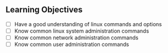 ## Learning Objectives
- [ ] Have a good understanding of linux commands and options
- [ ] Know common linux system administration commands
- [ ] Know common network administration commands
- [ ] Know common user administration commands
